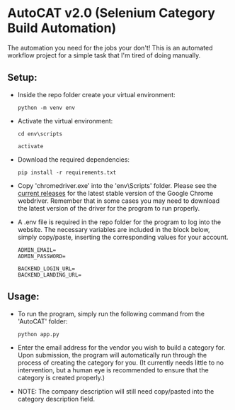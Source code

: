 # AutoCAT v2.0 (Selenium Category Build Automation)
 The automation you need for the jobs your don't! This is an automated workflow project for a simple task that I'm tired of doing manually.

## Setup:

 - Inside the repo folder create your virtual environment:

    ```python -m venv env```

 - Activate the virtual environment:

    ```cd env\scripts```

    ```activate```

 - Download the required dependencies:

    ```pip install -r requirements.txt```

 - Copy 'chromedriver.exe' into the 'env\Scripts' folder. Please see the [current releases](https://chromedriver.chromium.org/downloads) for the latest stable version of the Google Chrome webdriver. Remember that in some cases you may need to download the latest version of the driver for the program to run properly.

 - A .env file is required in the repo folder for the program to log into the website. The necessary variables are included in the block below, simply copy/paste, inserting the corresponding values for your account.

    ```
    ADMIN_EMAIL=
    ADMIN_PASSWORD=

    BACKEND_LOGIN_URL=
    BACKEND_LANDING_URL=
    ```

## Usage:
 - To run the program, simply run the following command from the 'AutoCAT' folder:

    ```python app.py```

 - Enter the email address for the vendor you wish to build a category for. Upon submission, the program will automatically run through the process of creating the category for you.
 (It currently needs little to no intervention, but a human eye is recommended to ensure that the category is created properly.)

 - NOTE: The company description will still need copy/pasted into the category description field.
